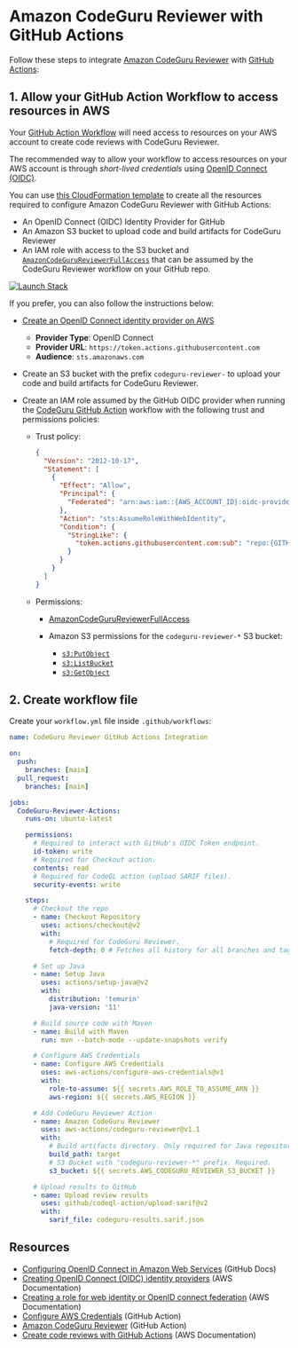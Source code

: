 # Amazon CodeGuru Reviewer with GitHub Actions

Follow these steps to integrate [Amazon CodeGuru Reviewer](https://docs.aws.amazon.com/codeguru/latest/reviewer-ug/welcome.html) with [GitHub Actions](https://docs.github.com/en/actions):

## 1. Allow your GitHub Action Workflow to access resources in AWS

Your [GitHub Action Workflow](https://docs.github.com/en/actions/learn-github-actions/understanding-github-actions#workflows) will need access to resources on your AWS account to create code reviews with CodeGuru Reviewer.

The recommended way to allow your workflow to access resources on your AWS account is through *short-lived credentials* using [OpenID Connect (OIDC)](https://docs.github.com/en/actions/deployment/security-hardening-your-deployments/about-security-hardening-with-openid-connect).

You can use [this CloudFormation template](template.yml) to create all the resources required to configure Amazon CodeGuru Reviewer with GitHub Actions:

- An OpenID Connect (OIDC) Identity Provider for GitHub
- An Amazon S3 bucket to upload code and build artifacts for CodeGuru Reviewer
- An IAM role with access to the S3 bucket and [`AmazonCodeGuruReviewerFullAccess`](https://docs.aws.amazon.com/codeguru/latest/reviewer-ug/auth-and-access-control-iam-identity-based-access-control.html#managed-full-access) that can be assumed by the CodeGuru Reviewer workflow on your GitHub repo.

[![Launch Stack](https://s3.amazonaws.com/cloudformation-examples/cloudformation-launch-stack.png)](https://console.aws.amazon.com/cloudformation/home#/stacks/quickcreate?templateURL=https://anacunha.s3.amazonaws.com/codeguru-reviewer-github-actions-template.yml)

 If you prefer, you can also follow the instructions below:

- [Create an OpenID Connect identity provider on AWS](https://docs.aws.amazon.com/IAM/latest/UserGuide/id_roles_providers_create_oidc.html)

    - **Provider Type**: OpenID Connect
    - **Provider URL**: `https://token.actions.githubusercontent.com`
    - **Audience**: `sts.amazonaws.com`

- Create an S3 bucket with the prefix `codeguru-reviewer-` to upload your code and build artifacts for CodeGuru Reviewer.

- Create an IAM role assumed by the GitHub OIDC provider when running the [CodeGuru GitHub Action](https://github.com/marketplace/actions/codeguru-reviewer) workflow with the following trust and permissions policies:

    - Trust policy:

        ```json
        {
          "Version": "2012-10-17",
          "Statement": [
            {
              "Effect": "Allow",
              "Principal": {
                "Federated": "arn:aws:iam::{AWS_ACCOUNT_ID}:oidc-provider/token.actions.githubusercontent.com"
              },
              "Action": "sts:AssumeRoleWithWebIdentity",
              "Condition": {
                "StringLike": {
                  "token.actions.githubusercontent.com:sub": "repo:{GITHUB_ORG}/{GITHUB_REPO}:*"
                }
              }
            }
          ]
        }
        ```

    - Permissions:

        - [AmazonCodeGuruReviewerFullAccess](https://docs.aws.amazon.com/codeguru/latest/reviewer-ug/auth-and-access-control-iam-identity-based-access-control.html#managed-full-access)

        - Amazon S3 permissions for the `codeguru-reviewer-*` S3 bucket:
            - [`s3:PutObject`](https://docs.aws.amazon.com/AmazonS3/latest/API/API_PutObject.html)
            - [`s3:ListBucket`](https://docs.aws.amazon.com/AmazonS3/latest/API/API_ListObjectsV2.html)
            - [`s3:GetObject`](https://docs.aws.amazon.com/AmazonS3/latest/API/API_GetObject.html)

## 2. Create workflow file

Create your `workflow.yml` file inside `.github/workflows`:

```yml
name: CodeGuru Reviewer GitHub Actions Integration

on:
  push:
    branches: [main]
  pull_request:
    branches: [main]

jobs:
  CodeGuru-Reviewer-Actions:
    runs-on: ubuntu-latest

    permissions:
      # Required to interact with GitHub's OIDC Token endpoint.
      id-token: write
      # Required for Checkout action.
      contents: read
      # Required for CodeQL action (upload SARIF files).
      security-events: write

    steps:
      # Checkout the repo
      - name: Checkout Repository
        uses: actions/checkout@v2
        with:
          # Required for CodeGuru Reviewer.
          fetch-depth: 0 # Fetches all history for all branches and tags.

      # Set up Java
      - name: Setup Java
        uses: actions/setup-java@v2
        with:
          distribution: 'temurin'
          java-version: '11'

      # Build source code with Maven
      - name: Build with Maven
        run: mvn --batch-mode --update-snapshots verify

      # Configure AWS Credentials
      - name: Configure AWS Credentials
        uses: aws-actions/configure-aws-credentials@v1
        with:
          role-to-assume: ${{ secrets.AWS_ROLE_TO_ASSUME_ARN }}
          aws-region: ${{ secrets.AWS_REGION }}

      # Add CodeGuru Reviewer Action
      - name: Amazon CodeGuru Reviewer
        uses: aws-actions/codeguru-reviewer@v1.1
        with:
          # Build artifacts directory. Only required for Java repositories.
          build_path: target
          # S3 Bucket with "codeguru-reviewer-*" prefix. Required.
          s3_bucket: ${{ secrets.AWS_CODEGURU_REVIEWER_S3_BUCKET }}

      # Upload results to GitHub
      - name: Upload review results
        uses: github/codeql-action/upload-sarif@v2
        with:
          sarif_file: codeguru-results.sarif.json
```

## Resources

- [Configuring OpenID Connect in Amazon Web Services](https://docs.github.com/en/actions/deployment/security-hardening-your-deployments/configuring-openid-connect-in-amazon-web-services)  (GitHub Docs)
- [Creating OpenID Connect (OIDC) identity providers](https://docs.aws.amazon.com/IAM/latest/UserGuide/id_roles_providers_create_oidc.html) (AWS Documentation)
- [Creating a role for web identity or OpenID connect federation](https://docs.aws.amazon.com/IAM/latest/UserGuide/id_roles_create_for-idp_oidc.html) (AWS Documentation)
- [Configure AWS Credentials](https://github.com/marketplace/actions/configure-aws-credentials-action-for-github-actions) (GitHub Action)
- [Amazon CodeGuru Reviewer](https://github.com/marketplace/actions/codeguru-reviewer) (GitHub Action)
- [Create code reviews with GitHub Actions](https://docs.aws.amazon.com/codeguru/latest/reviewer-ug/working-with-cicd.html) (AWS Documentation)
